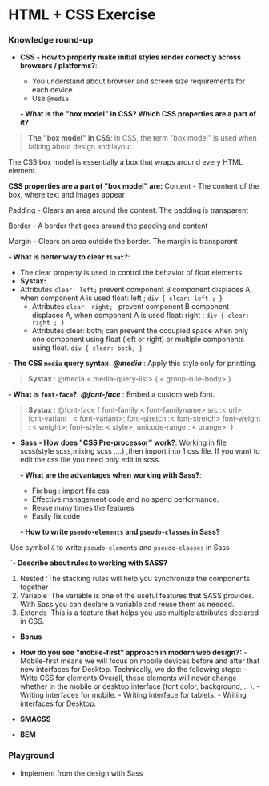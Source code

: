 # HTML + CSS Exercise

### Knowledge round-up

- **CSS**
  **- How to properly make initial styles render correctly across browsers / platforms?**:
  - You understand about browser and screen size requirements for each device 
  - Use `@media`

  **- What is the "box model" in CSS? Which CSS properties are a part of it?**

> **The "box model" in CSS**:
> In CSS, the term "box model" is used when talking about design and layout.

The CSS box model is essentially a box that wraps around every HTML element. 

**CSS properties are a part of "box model" are:**
Content - The content of the box, where text and images appear

Padding - Clears an area around the content. The padding is transparent

Border - A border that goes around the padding and content

Margin - Clears an area outside the border. The margin is transparent

  
  **- What is better way to clear `float`?**:
  - The clear property is used to control the behavior of float elements.
  - **Systax:**
  - Attributes `clear: left;` prevent component B component displaces A, when component A is used float: left ;
   `div {
    clear: left ;
		}`
	- Attributes `clear: right; ` prevent component B component displaces A, when component A is used float: right ; 
  `div {
    clear: right ;
		}`
	- Attributes clear: both; can prevent the occupied space when only one component using float (left or right) or multiple components using float.
	`div {
    clear: both;
		}`
 
  **- The CSS `media` query syntax.**
  ***@media*** : Apply this style only for printting.
>**Systax** :
>@media  < media-query-list> {
>  < group-rule-body>
>}		

  **- What is `font-face`?**: 
  ***@font-face*** : Embed a custom web font.
> **Systax :**
>  @font-face {
	font-family:< font-familyname>
	src :< url>;
	font-variant : < font-variant>;
	font-stretch :< font-stretch>
	font-weight : < weight>;
	font-style: < style>;
	unicode-range : < urange>;
}

- **Sass**
  **- How does "CSS Pre-processor" work?**:
  Working in file scss(style scss,mixing scss ,...) ,then import into 1 css file. 
If you want to edit the css file you need only  edit in scss.

  **- What are the advantages when working with Sass?**:
	- Fix bug : import file css
	- Effective management code and no spend performance.  
	- Reuse many times the features 
	- Easily fix code
	

  **- How to write `pseudo-elements` and `pseudo-classes` in Sass?**
  
  Use symbol `&` to write `pseudo-elements` and `pseudo-classes` in Sass
  
  `**- Describe about rules to working with SASS?**
1. Nested :The stacking rules will help you synchronize the components together
2. Variable :The variable is one of the useful features that SASS provides. With Sass you can declare a variable and reuse them as needed.
3. Extends :This is a feature that helps you use multiple attributes declared in CSS.

- **Bonus**

 - **How do you see "mobile-first" approach in modern web design?:**
		  - Mobile-first means we will focus on mobile devices before and after that new interfaces for Desktop. Technically, we do the following steps: 
		  -  Write CSS for elements Overall, these elements will never change whether in the mobile or desktop interface (font color, background, .. ). 
		  -  Writing interfaces for mobile. 
		  -  Writing interface for tablets. 
		  -  Writing interfaces for Desktop.
  - **SMACSS**
  - **BEM**

### Playground
- Implement from the design with Sass

